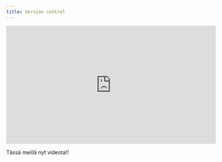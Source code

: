 ```yaml
---
title: Version control
---
```


<iframe width="560" height="315" src="https://youtu.be/o-kgUy5CypA" frameborder="0" allow="accelerometer; autoplay; encrypted-media; gyroscope; picture-in-picture" allowfullscreen></iframe>

Tässä meillä nyt videota!!
